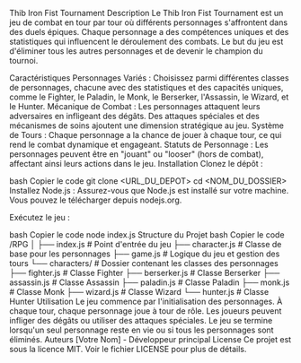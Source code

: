 Thib Iron Fist Tournament
Description
Le Thib Iron Fist Tournament est un jeu de combat en tour par tour où différents personnages s'affrontent dans des duels épiques. Chaque personnage a des compétences uniques et des statistiques qui influencent le déroulement des combats. Le but du jeu est d'éliminer tous les autres personnages et de devenir le champion du tournoi.

Caractéristiques
Personnages Variés : Choisissez parmi différentes classes de personnages, chacune avec des statistiques et des capacités uniques, comme le Fighter, le Paladin, le Monk, le Berserker, l'Assassin, le Wizard, et le Hunter.
Mécanique de Combat : Les personnages attaquent leurs adversaires en infligeant des dégâts. Des attaques spéciales et des mécanismes de soins ajoutent une dimension stratégique au jeu.
Système de Tours : Chaque personnage a la chance de jouer à chaque tour, ce qui rend le combat dynamique et engageant.
Statuts de Personnage : Les personnages peuvent être en "jouant" ou "looser" (hors de combat), affectant ainsi leurs actions dans le jeu.
Installation
Clonez le dépôt :

bash
Copier le code
git clone <URL_DU_DEPOT>
cd <NOM_DU_DOSSIER>
Installez Node.js : Assurez-vous que Node.js est installé sur votre machine. Vous pouvez le télécharger depuis nodejs.org.

Exécutez le jeu :

bash
Copier le code
node index.js
Structure du Projet
bash
Copier le code
/RPG
│
├── index.js              # Point d'entrée du jeu
├── character.js          # Classe de base pour les personnages
├── game.js               # Logique du jeu et gestion des tours
└── characters/           # Dossier contenant les classes des personnages
    ├── fighter.js        # Classe Fighter
    ├── berserker.js      # Classe Berserker
    ├── assassin.js       # Classe Assassin
    ├── paladin.js        # Classe Paladin
    ├── monk.js           # Classe Monk
    ├── wizard.js         # Classe Wizard
    └── hunter.js         # Classe Hunter
Utilisation
Le jeu commence par l'initialisation des personnages.
À chaque tour, chaque personnage joue à tour de rôle.
Les joueurs peuvent infliger des dégâts ou utiliser des attaques spéciales.
Le jeu se termine lorsqu'un seul personnage reste en vie ou si tous les personnages sont éliminés.
Auteurs
[Votre Nom] - Développeur principal
License
Ce projet est sous la licence MIT. Voir le fichier LICENSE pour plus de détails.
